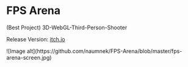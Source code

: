 # FPS Arena
 (Best Project) 3D-WebGL-Third-Person-Shooter
<p>Release Version: <a href="https://naumnek.itch.io/fps-robot-arena" title="Open from Itch.io">itch.io</a>
<p>![Image alt](https://github.com/naumnek/FPS-Arena/blob/master/fps-arena-screen.jpg)</a>
